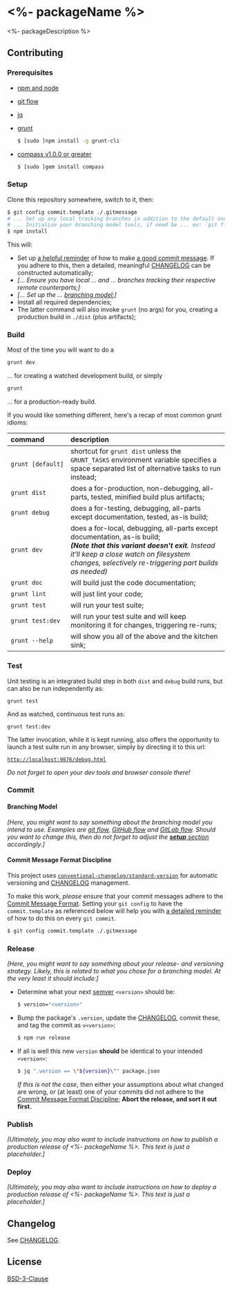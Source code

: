 # <%- packageName %>

<%- packageDescription %>


## Contributing

### Prerequisites

  * [npm and node](https://nodejs.org/en/download/)
  * [git flow](https://github.com/nvie/gitflow/wiki/Installation)
  * [jq](https://stedolan.github.io/jq/download/)
  * [grunt](http://gruntjs.com/getting-started#installing-the-cli)

    ```bash
    $ [sudo ]npm install -g grunt-cli
    ```

  * [compass v1.0.0 or greater](http://thesassway.com/beginner/getting-started-with-sass-and-compass#install-sass-and-compass)

    ```bash
    $ [sudo ]gem install compass
    ```


### Setup

Clone this repository somewhere, switch to it, then:

```bash
$ git config commit.template ./.gitmessage
# ... Set up any local tracking branches in addition to the default one. Depends on the branching model used, if any;
# ... Initialize your branching model tools, if need be ... ex: `git flow init -d`;
$ npm install
```

This will:

  * Set up [a helpful reminder](.gitmessage) of how to make [a good commit message](#commit-message-format-discipline).  If you adhere to this, then a
    detailed, meaningful [CHANGELOG](./CHANGELOG.md) can be constructed automatically;
  * _\[... Ensure you have local ... and ... branches tracking their respective remote counterparts;\]_
  * _\[... Set up the ... [branching model](#branching-model);\]_
  * Install all required dependencies;
  * The latter command will also invoke `grunt` (no args) for you, creating a production build in `./dist` (plus artifacts);


### Build

Most of the time you will want to do a

```bash
grunt dev
```

... for creating a watched development build, or simply

```bash
grunt
```

... for a production-ready build.

If you would like something different, here's a recap of most common grunt idioms:

command           | description
:--               |:--
`grunt [default]` | shortcut for `grunt dist` unless the `GRUNT_TASKS` environment variable specifies a space separated list of alternative tasks to run instead;
`grunt dist`      | does a for-production, non-debugging, all-parts, tested, minified build plus artifacts;
`grunt debug`     | does a for-testing, debugging, all-parts except documentation, tested, as-is build;
`grunt dev`       | does a for-local, debugging, all-parts except documentation, as-is build; <br> _**(Note that this variant doesn't exit**. Instead it'll keep a close watch on filesystem changes, selectively re-triggering part builds as needed)_
`grunt doc`       | will build just the code documentation;
`grunt lint`      | will just lint your code;
`grunt test`      | will run your test suite;
`grunt test:dev`  | will run your test suite and will keep monitoring it for changes, triggering re-runs;
`grunt --help`    | will show you all of the above and the kitchen sink;


### Test

Unit testing is an integrated build step in both `dist` and `debug` build runs, but can also be run independently as:

```shell
grunt test
```

And as watched, continuous test runs as:

```shell
grunt test:dev
```

The latter invocation, while it is kept running, also offers the opportunity to launch a test suite run in any browser, simply by directing it to this url:

[`http://localhost:9876/debug.html`](http://localhost:9876/debug.html)

*Do not forget to open your dev tools and browser console there!*


### Commit

#### Branching Model

_\[Here, you might want to say something about the branching model you intend to use. Examples are [git flow](https://github.com/nvie/gitflow#readme),
[GitHub flow](https://help.github.com/articles/what-is-a-good-git-workflow/) and [GitLab flow](http://docs.gitlab.com/ee/workflow/gitlab_flow.html). Should you
want to change this, then do not forget to adjust the [**setup** section](#setup) accordingly.\]_


#### Commit Message Format Discipline

This project uses [`conventional-changelog/standard-version`](https://github.com/conventional-changelog/standard-version) for automatic versioning and
[CHANGELOG](./CHANGELOG.md) management.

To make this work, *please* ensure that your commit messages adhere to the
[Commit Message Format](https://github.com/bcoe/conventional-changelog-standard/blob/master/convention.md#commit-message-format).  Setting your `git config` to
have the `commit.template` as referenced below will help you with [a detailed reminder](.gitmessage) of how to do this on every `git commit`.

```bash
$ git config commit.template ./.gitmessage
```


### Release

_\[Here, you might want to say something about your release- and versioning strategy. Likely, this is related to what you chose for a branching model. At the 
very least it should include:\]_

  * Determine what your next [semver](https://docs.npmjs.com/getting-started/semantic-versioning#semver-for-publishers) `<version>` should be:

    ```bash
    $ version="<version>"
    ```

  * Bump the package's `.version`, update the [CHANGELOG](./CHANGELOG.md), commit these, and tag the commit as `v<version>`:

    ```bash
    $ npm run release
    ```

  * If all is well this new `version` **should** be identical to your intended `<version>`:

    ```bash
    $ jq ".version == \"${version}\"" package.json
    ```

    *If this is not the case*, then either your assumptions about what changed are wrong, or (at least) one of your commits did not adhere to the
    [Commit Message Format Discipline](#commit-message-format-discipline); **Abort the release, and sort it out first.**


### Publish

_\[Ultimately, you may also want to include instructions on how to publish a production release of *<%- packageName %>*. This text is just a
placeholder.\]_


### Deploy

_\[Ultimately, you may also want to include instructions on how to deploy a production release of *<%- packageName %>*. This text is just a
placeholder.\]_


## Changelog

See [CHANGELOG](./CHANGELOG.md).


## License

[BSD-3-Clause](LICENSE)
